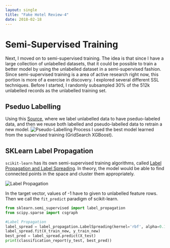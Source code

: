 ```yaml
---
layout: single
title: "Fake Hotel Review-4"
date: 2018-02-18
---
```


# Semi-Supervised Training
Next, I moved on to semi-supervised training. The idea is that since I have a large collection of unlabelled datasets, that it could be possible to train a better model by using the unlabelled dataset in a semi-supervised fashion. Since semi-supervised training is a area of active research right now, this portion is more of a exercise in discovery. I explored several different SSL techniques. Before I started, I randomly subsampled 30% of the 512k unlabelled records as the unlabelled training set. 

## Pseduo Labelling 
Using this [Source](https://datawhatnow.com/pseudo-labeling-semi-supervised-learning/), where we label unlabelled data to have pseduo-labeled data, and then we reuse both labelled and pseudo-labelled data to retrain a new model. 
![Pseudo-Labelling Process](https://i2.wp.com/datawhatnow.com/wp-content/uploads/2017/08/pseudo-labeling.png?resize=683%2C1024&ssl=1)
I used the best model learned from the supervised training (GridSearch XGBoost).

## SKLearn Label Propagation
```scikit-learn``` has its own semi-supervised training algorithms, called [Label Propagation and Label Spreading](http://scikit-learn.org/stable/modules/label_propagation.html). In theory, the model would be able to find connected points in the space and cluster them appropriately. 

![Label Propagation](http://scikit-learn.org/stable/_images/sphx_glr_plot_label_propagation_structure_0011.png)

In the target vector, values of -1 have to given to unlabelled feature rows. Then we call the ```fit_predict``` paradigm of scikit-learn. 

```python
from sklearn.semi_supervised import label_propagation
from scipy.sparse import csgraph

#Label Propagation
label_spread = label_propagation.LabelSpreading(kernel='rbf', alpha=0.1, gamma=0.2, n_jobs=-1)
label_spread.fit(X_train_new, y_train_new)
best_pred = label_spread.predict(X_test)
print(classification_report(y_test, best_pred))
```